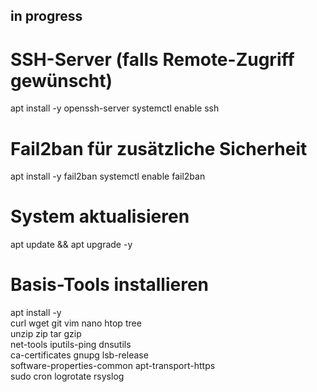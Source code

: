 ## in progress

# SSH-Server (falls Remote-Zugriff gewünscht)
apt install -y openssh-server
systemctl enable ssh

# Fail2ban für zusätzliche Sicherheit
apt install -y fail2ban
systemctl enable fail2ban

# System aktualisieren
apt update && apt upgrade -y

# Basis-Tools installieren
apt install -y \
  curl wget git vim nano htop tree \
  unzip zip tar gzip \
  net-tools iputils-ping dnsutils \
  ca-certificates gnupg lsb-release \
  software-properties-common apt-transport-https \
  sudo cron logrotate rsyslog